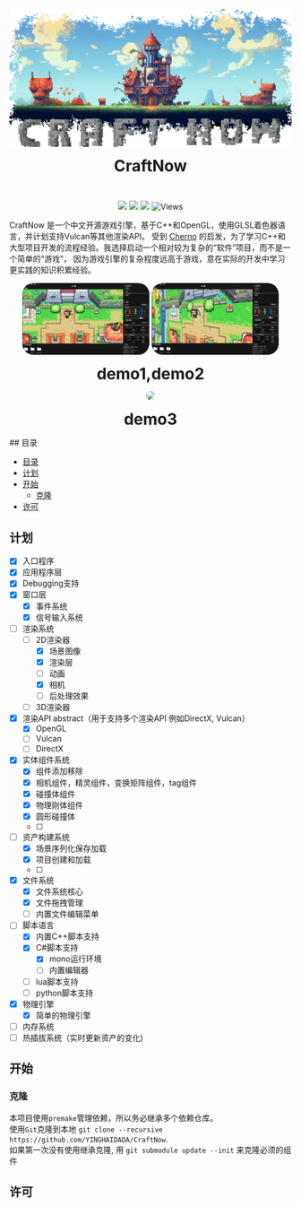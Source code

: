 <p align="center">
  <img width="auto" src="docs/imgs/banner.png" >
  <h1 align="center" style="margin: 0 auto 0 auto;">CraftNow</h1>
</p>
<br>
<p align="center">
  <img src="https://img.shields.io/github/contributors/yinghaidada/CraftNow?color=0088f&style=for-the-badge&logo=github">
  <img src="https://img.shields.io/github/issues/yinghaidada/CraftNow?color=4682f2&style=for-the-badge&logo=github">
  <img src="https://img.shields.io/github/stars/yinghaidada/CraftNow?color=f7bb05&style=for-the-badge&logo=github">
  <img alt="Views" src="https://komarev.com/ghpvc/?username=CraftNow&color=22d495&label=Views&style=for-the-badge">
<p>

CraftNow 是一个中文开源游戏引擎，基于C++和OpenGL，使用GLSL着色器语言，并计划支持Vulcan等其他渲染API。
受到 [Cherno](https://github.com/TheCherno) 的启发，为了学习C++和大型项目开发的流程经验。我选择启动一个相对较为复杂的“软件”项目，而不是一个简单的“游戏”，
因为游戏引擎的复杂程度远高于游戏，意在实际的开发中学习更实践的知识积累经验。

<p align="center">
 <img width="45%" src="docs/imgs/demo1.jpg" style="border-radius: 20px; f">
 <img width="45%" src="docs/imgs/demo2.jpg" style="border-radius: 20px">
 <h1 align="center" style="margin: 0 auto 0 auto;">demo1,demo2</h1>
</p>

<p align="center">
 <img width="auto" src="docs/imgs/demo3.gif" style="border-radius: 20px">
 <h1 align="center" style="margin: 0 auto 0 auto;">demo3</h1>
</p>
## 目录

- [目录](#目录)
- [计划](#计划)
- [开始](#开始)
  - [克隆](#克隆)
- [许可](#许可)


## 计划

- [x] 入口程序
- [x] 应用程序层
- [x] Debugging支持
- [x] 窗口层
    - [x] 事件系统
    - [x] 信号输入系统
- [ ] 渲染系统
    - [ ] 2D渲染器
        - [x] 场景图像
        - [x] 渲染层
        - [ ] 动画
        - [x] 相机
        - [ ] 后处理效果
    - [ ] 3D渲染器
- [x] 渲染API abstract（用于支持多个渲染API 例如DirectX, Vulcan）
    - [x] OpenGL
    - [ ] Vulcan
    - [ ] DirectX
- [x] 实体组件系统
    - [x] 组件添加移除
    - [x] 相机组件，精灵组件，变换矩阵组件，tag组件
    - [x] 碰撞体组件
    - [x] 物理刚体组件
    - [x] 圆形碰撞体
    - [ ] 
- [ ] 资产构建系统
    - [x] 场景序列化保存加载
    - [x] 项目创建和加载
    - [ ] 
- [x] 文件系统
    - [x] 文件系统核心
    - [x] 文件拖拽管理
    - [ ] 内置文件编辑菜单
- [ ] 脚本语言
    - [x] 内置C++脚本支持
    - [x] C#脚本支持
      - [x] mono运行环境
      - [ ] 内置编辑器
    - [ ] lua脚本支持
    - [ ] python脚本支持
- [x] 物理引擎
  - [x] 简单的物理引擎
- [ ] 内存系统
- [ ] 热插拔系统（实时更新资产的变化)

## 开始

### 克隆
本项目使用`premake`管理依赖，所以务必继承多个依赖仓库。  
使用`Git`克隆到本地 `git clone --recursive https://github.com/YINGHAIDADA/CraftNow`.  
如果第一次没有使用继承克隆, 用 `git submodule update --init` 来克隆必须的组件


## 许可

